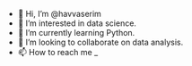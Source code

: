 - 👋 Hi, I’m @havvaserim
- 👀 I’m interested in data science.
- 🌱 I’m currently learning Python.
- 💞️ I’m looking to collaborate on data analysis.
- 📫 How to reach me _

<!---
havvaserim/havvaserim is a ✨ special ✨ repository because its `README.md` (this file) appears on your GitHub profile.
You can click the Preview link to take a look at your changes.
--->
